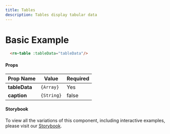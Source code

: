 ```yaml
---
title: Tables
description: Tables display tabular data
---
```


# Basic Example

```html
  <rn-table :tableData="tableData"/>
```

#### Props

Prop Name     | Value      | Required
------------- | ---------- | --------
**tableData** | `{Array}`  | Yes
**caption**   | `{String}` | false

#### Storybook

To view all the variations of this component, including interactive examples, please visit our [Storybook](https://react-storybook.royalnavy.io/?selectedKind=Table&full=0&addons=0&stories=1&panelRight=0&addonPanel=storybook%2Factions%2Factions-panel&show-info=0&source=0).